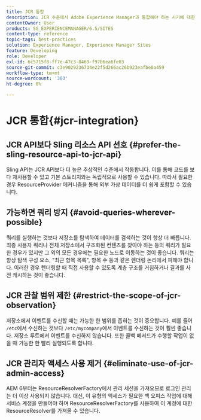```yaml
---
title: JCR 통합
description: JCR 수준에서 Adobe Experience Manager과 통합해야 하는 시기에 대한 몇 가지 팁을 알아봅니다.
contentOwner: User
products: SG_EXPERIENCEMANAGER/6.5/SITES
content-type: reference
topic-tags: best-practices
solution: Experience Manager, Experience Manager Sites
feature: Developing
role: Developer
exl-id: 6c5715f8-ff7e-47c3-8469-f97b6ea6fe03
source-git-commit: c3e9029236734e22f5d266ac26b923eafbe0a459
workflow-type: tm+mt
source-wordcount: '303'
ht-degree: 0%

---
```


# JCR 통합{#jcr-integration}

## JCR API보다 Sling 리소스 API 선호 {#prefer-the-sling-resource-api-to-jcr-api}

Sling API는 JCR API보다 더 높은 추상적인 수준에서 작동합니다. 이를 통해 코드를 보다 재사용할 수 있고 기본 스토리지와는 독립적으로 사용할 수 있습니다. 따라서 필요한 경우 ResourceProvider 메커니즘을 통해 외부 가상 데이터를 더 쉽게 포함할 수 있습니다.

## 가능하면 쿼리 방지 {#avoid-queries-wherever-possible}

쿼리를 실행하는 것보다 저장소를 탐색하여 데이터를 검색하는 것이 항상 더 빠릅니다. 최종 사용자 쿼리나 전체 저장소에서 구조화된 컨텐츠를 찾아야 하는 등의 쿼리가 필요한 경우가 있지만 그 외의 모든 경우에는 필요한 노드로 이동하는 것이 좋습니다. 쿼리는 항상 탐색 구성 요소, &quot;최근 항목 목록&quot;, 항목 수 등과 같은 렌더링 논리에서 피해야 합니다. 이러한 경우 렌더링할 때 직접 사용할 수 있도록 계층 구조를 거침하거나 결과를 사전 캐시하는 것이 좋습니다.

## JCR 관찰 범위 제한 {#restrict-the-scope-of-jcr-observation}

저장소에서 이벤트를 수신할 때는 가능한 한 범위를 좁히는 것이 중요합니다. 예를 들어 `/etc`에서 수신하는 것보다 `/etc/mycompany`에서 이벤트를 수신하는 것이 훨씬 좋습니다. 저장소 루트에서 이벤트를 수신하지 않습니다. 또한 콜백 메서드가 수행할 작업이 없을 때 가능한 한 빨리 실행되도록 합니다.

## JCR 관리자 액세스 사용 제거 {#eliminate-use-of-jcr-admin-access}

AEM 6부터는 ResourceResolverFactory에서 관리 세션을 가져오므로 로그인 관리는 더 이상 사용되지 않습니다. 대신, 이 유형의 액세스가 필요한 백 오피스 작업에 대해 서비스 계정을 만들어야 하며 ResourceResolverFactory를 사용하여 이 계정에 대한 ResourceResolver를 가져올 수 있습니다.
